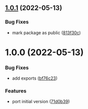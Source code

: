 ## [1.0.1](https://github.com/alexghr/env-config/compare/v1.0.0...v1.0.1) (2022-05-13)


### Bug Fixes

* mark package as public ([813f30c](https://github.com/alexghr/env-config/commit/813f30c9c1c6b4163cdb279d13212d63aa1d3177))

# 1.0.0 (2022-05-13)


### Bug Fixes

* add exports ([bf76c23](https://github.com/alexghr/env-config/commit/bf76c239c1180cdaed98ea589014aa3868136878))


### Features

* port initial version ([71d0b39](https://github.com/alexghr/env-config/commit/71d0b39b002d02bc11d8aa2b0bb679cf92b3051d))
